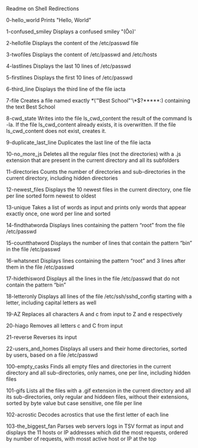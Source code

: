 Readme on Shell Redirections

0-hello_world
Prints "Hello, World"

1-confused_smiley 
Displays a confused smiley "(Ôo)'

2-hellofile
Displays the content of the /etc/passwd file

3-twofiles
Displays the content of /etc/passwd and /etc/hosts

4-lastlines
Displays the last 10 lines of /etc/passwd

5-firstlines
Displays the first 10 lines of /etc/passwd

6-third_line
Displays the third line of the file iacta

7-file
Creates a file named exactly \*\\'"Best School"\'\\*$\?\*\*\*\*\*:) containing the text Best School

8-cwd_state
Writes into the file ls_cwd_content the result of the command ls -la. If the file ls_cwd_content already exists, it is overwritten. If the file ls_cwd_content does not exist, creates it.

9-duplicate_last_line
Duplicates the last line of the file iacta

10-no_more_js
Deletes all the regular files (not the directories) with a .js extension that are present in the current directory and all its subfolders

11-directories
Counts the number of directories and sub-directories in the current directory, including hidden directories

12-newest_files
Displays the 10 newest files in the current directory, one file per line sorted form newest to oldest

13-unique
Takes a list of words as input and prints only words that appear exactly once, one word per line and sorted

14-findthatworda
Displays lines containing the pattern “root” from the file /etc/passwd

15-countthatword
Displays the number of lines that contain the pattern “bin” in the file /etc/passwd

16-whatsnext
Displays lines containing the pattern “root” and 3 lines after them in the file /etc/passwd

17-hidethisword
Displays all the lines in the file /etc/passwd that do not contain the pattern “bin”

18-letteronly
Displays all lines of the file /etc/ssh/sshd_config starting with a letter, including capital letters as well

19-AZ
Replaces all characters A and c from input to Z and e respectively

20-hiago
Removes all letters c and C from input

21-reverse
Reverses its input

22-users_and_homes
Displays all users and their home directories, sorted by users, based on a file /etc/passwd

100-empty_casks
Finds all empty files and directories in the current directory and all sub-directories, only names, one per line, including hidden files

101-gifs
Lists all the files with a .gif extension in the current directory and all its sub-directories, only regular  and hiddeen files, without their extensions, sorted by byte value but case sensitive, one file per line

102-acrostic
Decodes acrostics that use the first letter of each line

103-the_biggest_fan
Parses web servers logs in TSV format as input and displays the 11 hosts or IP addresses which did the most requests, ordered by number of requests, with mosst active host or IP at the top
